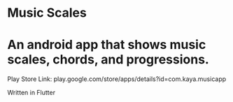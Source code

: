 # Music Scales
# An android app that shows music scales, chords, and progressions.
Play Store Link: play.google.com/store/apps/details?id=com.kaya.musicapp  

Written in Flutter
